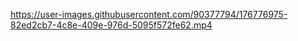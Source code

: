 https://user-images.githubusercontent.com/90377794/176776975-82ed2cb7-4c8e-409e-976d-5095f572fe62.mp4

